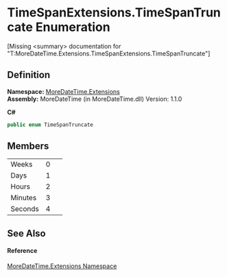 # TimeSpanExtensions.TimeSpanTruncate Enumeration


\[Missing &lt;summary&gt; documentation for "T:MoreDateTime.Extensions.TimeSpanExtensions.TimeSpanTruncate"\]



## Definition
**Namespace:** <a href="N_MoreDateTime_Extensions.md">MoreDateTime.Extensions</a>  
**Assembly:** MoreDateTime (in MoreDateTime.dll) Version: 1.1.0

**C#**
``` C#
public enum TimeSpanTruncate
```



## Members
<table>
<tr>
<td>Weeks</td>
<td>0</td>
<td> </td></tr>
<tr>
<td>Days</td>
<td>1</td>
<td> </td></tr>
<tr>
<td>Hours</td>
<td>2</td>
<td> </td></tr>
<tr>
<td>Minutes</td>
<td>3</td>
<td> </td></tr>
<tr>
<td>Seconds</td>
<td>4</td>
<td> </td></tr>
</table>

## See Also


#### Reference
<a href="N_MoreDateTime_Extensions.md">MoreDateTime.Extensions Namespace</a>  
